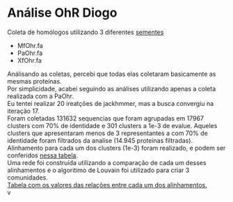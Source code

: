 Análise OhR Diogo
=====================
Coleta de homólogos utilizando 3 diferentes [sementes](./data/ohr_seeds.fa)  
- MfOhr.fa
- PaOhr.fa
- XfOhr.fa

Análisando as coletas, percebi que todas elas coletaram basicamente as mesmas proteínas.  
Por simplicidade, acabei seguindo as análises utilizando apenas a coleta realizada com a PaOhr.  
Eu tentei realizar 20 ireatções de jackhmmer, mas a busca convergiu na iteração 17.  
Foram coletadas 131632 sequencias que foram agrupadas em 17967 clusters com 70% de identidade e 301 clusters a 1e-3 de evalue.
Aqueles clusters que apresentaram menos de 3 representantes a com 70% de identidade foram filtrados da analise (14.945 proteinas filtradas).    
Alinhamento para cada um dos clusters (1e-3) foram realizado, e podem ser conferidos [nessa tabela](./data/groups.md).  
Uma rede foi construída utilizando a comparação de cada um desses alinhamentos e o algoritimo de Louvain foi utilizado para criar 3 comunidades.  
[Tabela com os valores das relações entre cada um dos alinhamentos.](./data/hhsearch_table.out)  
v
